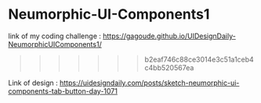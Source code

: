 # Neumorphic-UI-Components1

link of my coding challenge : https://gagoude.github.io/UIDesignDaily-NeumorphicUIComponents1/
>>>>>>> b2eaf746c88ce3014e3c51a1ceb4c4bb520567ea

Link of design : https://uidesigndaily.com/posts/sketch-neumorphic-ui-components-tab-button-day-1071
